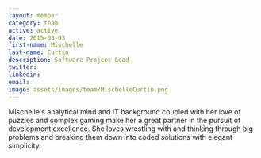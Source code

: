 ```yaml
---
layout: member
category: team
active: active
date: 2015-03-03
first-name: Mischelle
last-name: Curtin
description: Software Project Lead
twitter:
linkedin:
email:
image: assets/images/team/MischelleCurtin.png
---
```

Mischelle's analytical mind and IT background coupled with her love of puzzles and complex gaming make her a great partner in the pursuit of development excellence. She loves wrestling with and thinking through big problems and breaking them down into coded solutions with elegant simplicity.
